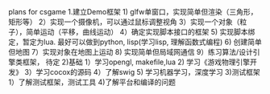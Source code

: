 plans for csgame
1.建立Demo框架
    1) glfw单窗口，实现简单但渲染（三角形，矩形等）
    2）实现一个摄像机，可以通过鼠标调整视角
    3）实现一个对象（粒子），简单运动（平移，曲线运动）
    4）确定实现脚本接口的框架
    5) 实现脚本绑定，暂定为lua. 最好可以做到python, lisp(学习lisp, 理解函数式编程)
    6) 创建简单但地图
    7）实现对象在地图上运动
    8) 实现简单但局域网通信
    9）练习算法/设计引擎类框架， 待定
2)基础
    1）学习opengl, makefile,lua
    2) 学习《游戏物理引擎开发》
    3）学习cocox的源码
    4）了解swig
    5) 学习机器学习，深度学习
3)测试框架
    1）了解测试框架，测试工具
4)了解平台和编译的问题
